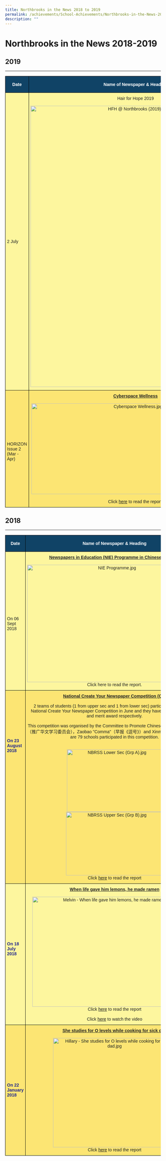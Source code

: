 ```yaml
---
title: Northbrooks in the News 2018 to 2019
permalink: /achievements/School-Achievements/Northbrooks-in-the-News-2018-2019/permalink/
description: ""
---
```



Northbrooks in the News 2018-2019
=================================

## 2019
----
<style type="text/css">
.tg  {border-collapse:collapse;border-spacing:0;}
.tg td{border-color:black;border-style:solid;border-width:1px;font-family:Arial, sans-serif;font-size:14px;
  overflow:hidden;padding:10px 5px;word-break:normal;}
.tg th{border-color:black;border-style:solid;border-width:1px;font-family:Arial, sans-serif;font-size:14px;
  font-weight:normal;overflow:hidden;padding:10px 5px;word-break:normal;}
.tg .tg-c0uh{background-color:#FCE573;color:#222;text-align:left;vertical-align:middle}
.tg .tg-4k6w{background-color:#FDF69E;color:#222;text-align:left;vertical-align:middle}
.tg .tg-2px7{background-color:#104366;color:#FFF;font-weight:bold;text-align:center;vertical-align:middle}
.tg .tg-axtm{background-color:#FDF69E;color:#222;text-align:center;vertical-align:middle}
.tg .tg-s8if{background-color:#FCE573;color:#222;text-align:center;vertical-align:top}
</style>
<table class="tg">
<thead>
  <tr>
    <th class="tg-2px7"><span style="font-weight:bold;color:#FFF;background-color:#104366">Date</span></th>
    <th class="tg-2px7"><span style="color:#FFF;background-color:#104366">Name of Newspaper &amp; Heading</span></th>
    <th class="tg-2px7"><span style="font-weight:bold;color:#FFF;background-color:#104366">Written By</span></th>
  </tr>
</thead>
<tbody>
  <tr>
    <td class="tg-4k6w"><span style="color:#222;background-color:#FDF69E"> 2 July</span></td>
    <td class="tg-axtm"><span style="color:#222;background-color:#FDF69E"> </span>Hair for Hope 2019<br><br><img src="https://northbrookssec.moe.edu.sg/qql/slot/u162/Achievements/School%20Achievements/2019%20%20Northbrooks%20in%20the%20News/HFH%20@%20Northbrooks%20(2019).jpg" alt="HFH @ Northbrooks (2019).jpg" width="681" height="908"></td>
    <td class="tg-4k6w"><span style="color:#222;background-color:#FDF69E"> </span></td>
  </tr>
  <tr>
    <td class="tg-c0uh"><span style="color:#222;background-color:#FCE573"> </span><br>HORIZON<br>Issue 2 <br>(Mar - Apr)</td>
    <td class="tg-s8if"><span style="font-weight:bold;text-decoration:underline">Cyberspace Wellness</span><br><br><img src="https://northbrookssec.moe.edu.sg/qql/slot/u162/Achievements/School%20Achievements/2019%20%20Northbrooks%20in%20the%20News/Cyberspace%20Wellness.jpg" alt="Cyberspace Wellness.jpg" width="674" height="293"><br><br><span style="background-color:#FCE573">Click</span> <a href="https://northbrookssec.moe.edu.sg/qql/slot/u162/Achievements/School%20Achievements/2019%20%20Northbrooks%20in%20the%20News/Horizons%20Issue%202(Mar-Apr)2019%20Cyberspace%20Wellness.pdf" target="_blank" rel="noopener noreferrer">here</a> <span style="background-color:#FCE573">to read the report.</span><br></td>
    <td class="tg-c0uh"><span style="color:#222;background-color:#FCE573"> </span></td>
  </tr>
</tbody>
</table>

## 2018
----

<style type="text/css">
.tg  {border-collapse:collapse;border-spacing:0;}
.tg td{border-color:black;border-style:solid;border-width:1px;font-family:Arial, sans-serif;font-size:14px;
  overflow:hidden;padding:10px 5px;word-break:normal;}
.tg th{border-color:black;border-style:solid;border-width:1px;font-family:Arial, sans-serif;font-size:14px;
  font-weight:normal;overflow:hidden;padding:10px 5px;word-break:normal;}
.tg .tg-c0uh{background-color:#FCE573;color:#222;text-align:left;vertical-align:middle}
.tg .tg-lvru{background-color:#FDF69E;color:#222;text-align:center;vertical-align:top}
.tg .tg-4k6w{background-color:#FDF69E;color:#222;text-align:left;vertical-align:middle}
.tg .tg-1vm2{background-color:#FCE573;color:#20248D;font-weight:bold;text-align:left;vertical-align:top}
.tg .tg-5f5j{background-color:#FCE573;color:#222;text-align:left;vertical-align:top}
.tg .tg-2px7{background-color:#104366;color:#FFF;font-weight:bold;text-align:center;vertical-align:middle}
.tg .tg-s8if{background-color:#FCE573;color:#222;text-align:center;vertical-align:top}
.tg .tg-9n0n{background-color:#FDF69E;color:#20248D;font-weight:bold;text-align:left;vertical-align:top}
</style>
<table class="tg">
<thead>
  <tr>
    <th class="tg-2px7"><span style="font-weight:bold;color:#FFF;background-color:#104366">Date</span></th>
    <th class="tg-2px7"><span style="font-weight:bold;color:#FFF;background-color:#104366">Name of Newspaper &amp; Heading</span></th>
    <th class="tg-2px7"><span style="font-weight:bold;color:#FFF;background-color:#104366">Written By</span></th>
  </tr>
</thead>
<tbody>
  <tr>
    <td class="tg-4k6w"><span style="color:#222;background-color:#FDF69E"> </span><br>On 06 Sept 2018</td>
    <td class="tg-lvru"><span style="font-weight:bold;text-decoration:underline">Newspapers in Education (NIE) Programme in Chinese lessons.</span><br><br><img src="https://northbrookssec.moe.edu.sg/qql/slot/u162/Achievements/School%20Achievements/NIE%201.jpg" alt="NIE Programme.jpg" width="567" height="379"><br><span style="background-color:#FDF69E">Click here to read the report.</span></td>
    <td class="tg-4k6w"><span style="color:#222;background-color:#FDF69E"> </span></td>
  </tr>
  <tr>
    <td class="tg-1vm2"><br><br><br><br><br><br><br><br><br>On 23 August 2018</td>
    <td class="tg-s8if"><span style="font-weight:bold;text-decoration:underline">National Create Your Newspaper Competition (CL)</span><br><br><span style="background-color:#FCE573">2 teams of students (1 from upper sec and 1 from lower sec) participated in the 2018 National Create Your Newspaper Competition in June and they have attained third prize and merit award respectively.</span><br><br><span style="color:#222;background-color:#FCE573">This competition was organised by the Committee to Promote Chinese Language Learning（推广华文学习委员会），Zaobao "Comma"（早报《逗号》）and Xinmin Sec School. There are 79 schools participated in this competition. </span><br><br><br><img src="https://northbrookssec.moe.edu.sg/qql/slot/u162/Achievements/NB%20in%20the%20News/2018-2019%20NB%20in%20the%20News/NBRSS%20Lower%20Sec%20(Grp%20A).JPG" alt="NBRSS Lower Sec (Grp A).jpg" width="309" height="202"><img src="https://northbrookssec.moe.edu.sg/qql/slot/u162/Achievements/NB%20in%20the%20News/2018-2019%20NB%20in%20the%20News/NBRSS%20Upper%20Sec%20(Grp%20B).JPG" alt="NBRSS Upper Sec (Grp B).jpg" width="315" height="205"><br><span style="color:#222;background-color:#FCE573">                             </span><span style="background-color:#FCE573"> </span>Click <a href="https://www.zbschools.sg/cos/o.x?c=/ca7_zbs/zbs&func=view&rid=9162" target="_blank" rel="noopener noreferrer">here</a> to read the report</td>
    <td class="tg-5f5j"><br><br><br><br><br><br><br><br><br><span style="font-weight:400;font-style:normal">Zaobao "Comma"</span></td>
  </tr>
  <tr>
    <td class="tg-9n0n"><br><br><br><br><br><br><br><br><br><br><br>On 18 July 2018</td>
    <td class="tg-lvru"> <span style="font-weight:bold;text-decoration:underline">When life gave him lemons, he made ramen</span><br><br><img src="https://northbrookssec.moe.edu.sg/qql/slot/u162/Achievements/NB%20in%20the%20News/2018-2019%20NB%20in%20the%20News/Melvin.JPG" alt="Melvin - When life gave him lemons, he made ramen.jpg" width="532" height="355"><br>Click <a href="https://northbrookssec.moe.edu.sg/qql/slot/u162/Achievements/NB%20in%20the%20News/2018-2019%20NB%20in%20the%20News/Melvin%20Ang.pdf" target="_blank" rel="noopener noreferrer">here</a> to read the report<br><br>Click <a href="https://www.straitstimes.com/singapore/when-life-gave-him-lemons-he-made-ramen" target="_blank" rel="noopener noreferrer">here</a> to watch the video</td>
    <td class="tg-4k6w"><span style="color:#222;background-color:#FDF69E">The News Paper</span></td>
  </tr>
  <tr>
    <td class="tg-1vm2"><br><br><br><br><br><br><br><br><br><br><br>On 22 January 2018<br></td>
    <td class="tg-s8if"><span style="font-weight:bold;text-decoration:underline">She studies for O levels while cooking for sick dad</span><br><br><img src="https://northbrookssec.moe.edu.sg/qql/slot/u162/Achievements/NB%20in%20the%20News/2018-2019%20NB%20in%20the%20News/News_Hillary.JPG" alt="Hillary - She studies for O levels while cooking for sick dad.jpg" width="399" height="353"><br>Click <a href="https://northbrookssec.moe.edu.sg/qql/slot/u162/Achievements/NB%20in%20the%20News/2018-2019%20NB%20in%20the%20News/TNP%20-%20Hillary.pdf" target="_blank" rel="noopener noreferrer">here</a> to read the report<br></td>
    <td class="tg-c0uh"><span style="color:#222;background-color:#FCE573">Sue-Ann Tan, The News Paper</span></td>
  </tr>
</tbody>
</table>